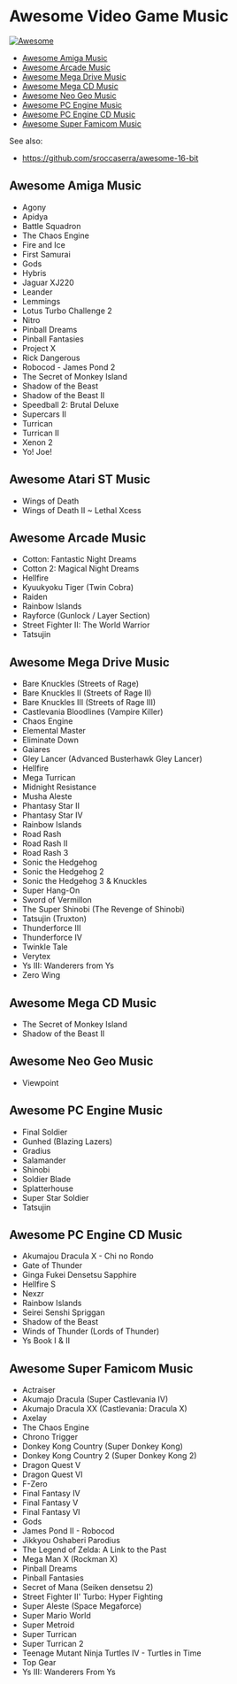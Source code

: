 # Awesome Video Game Music

[![Awesome](https://cdn.rawgit.com/sindresorhus/awesome/d7305f38d29fed78fa85652e3a63e154dd8e8829/media/badge.svg)](https://github.com/sindresorhus/awesome)

- [Awesome Amiga Music](#awesome-amiga-music)
- [Awesome Arcade Music](#awesome-arcade-music)
- [Awesome Mega Drive Music](#awesome-mega-drive-music)
- [Awesome Mega CD Music](#awesome-mega-cd-music)
- [Awesome Neo Geo Music](#awesome-neo-geo-music)
- [Awesome PC Engine Music](#awesome-pc-engine-music)
- [Awesome PC Engine CD Music](#awesome-pc-engine-cd-music)
- [Awesome Super Famicom Music](#awesome-super-famicom-music)

See also:
- https://github.com/sroccaserra/awesome-16-bit

## Awesome Amiga Music

- Agony
- Apidya
- Battle Squadron
- The Chaos Engine
- Fire and Ice
- First Samurai
- Gods
- Hybris
- Jaguar XJ220
- Leander
- Lemmings
- Lotus Turbo Challenge 2
- Nitro
- Pinball Dreams
- Pinball Fantasies
- Project X
- Rick Dangerous
- Robocod - James Pond 2
- The Secret of Monkey Island
- Shadow of the Beast
- Shadow of the Beast II
- Speedball 2: Brutal Deluxe
- Supercars II
- Turrican
- Turrican II
- Xenon 2
- Yo! Joe!

## Awesome Atari ST Music

- Wings of Death
- Wings of Death II ~ Lethal Xcess

## Awesome Arcade Music

- Cotton: Fantastic Night Dreams
- Cotton 2: Magical Night Dreams
- Hellfire
- Kyuukyoku Tiger (Twin Cobra)
- Raiden
- Rainbow Islands
- Rayforce (Gunlock / Layer Section)
- Street Fighter II: The World Warrior
- Tatsujin

## Awesome Mega Drive Music

- Bare Knuckles (Streets of Rage)
- Bare Knuckles II (Streets of Rage II)
- Bare Knuckles III (Streets of Rage III)
- Castlevania Bloodlines (Vampire Killer)
- Chaos Engine
- Elemental Master
- Eliminate Down
- Gaiares
- Gley Lancer (Advanced Busterhawk Gley Lancer)
- Hellfire
- Mega Turrican
- Midnight Resistance
- Musha Aleste
- Phantasy Star II
- Phantasy Star IV
- Rainbow Islands
- Road Rash
- Road Rash II
- Road Rash 3
- Sonic the Hedgehog
- Sonic the Hedgehog 2
- Sonic the Hedgehog 3 & Knuckles
- Super Hang-On
- Sword of Vermillon
- The Super Shinobi (The Revenge of Shinobi)
- Tatsujin (Truxton)
- Thunderforce III
- Thunderforce IV
- Twinkle Tale
- Verytex
- Ys III: Wanderers from Ys
- Zero Wing

## Awesome Mega CD Music

- The Secret of Monkey Island
- Shadow of the Beast II

## Awesome Neo Geo Music

- Viewpoint

## Awesome PC Engine Music

- Final Soldier
- Gunhed (Blazing Lazers)
- Gradius
- Salamander
- Shinobi
- Soldier Blade
- Splatterhouse
- Super Star Soldier
- Tatsujin

## Awesome PC Engine CD Music

- Akumajou Dracula X - Chi no Rondo
- Gate of Thunder
- Ginga Fukei Densetsu Sapphire
- Hellfire S
- Nexzr
- Rainbow Islands
- Seirei Senshi Spriggan
- Shadow of the Beast
- Winds of Thunder (Lords of Thunder)
- Ys Book I & II

## Awesome Super Famicom Music

- Actraiser
- Akumajo Dracula (Super Castlevania IV)
- Akumajo Dracula XX (Castlevania: Dracula X)
- Axelay
- The Chaos Engine
- Chrono Trigger
- Donkey Kong Country (Super Donkey Kong)
- Donkey Kong Country 2 (Super Donkey Kong 2)
- Dragon Quest V
- Dragon Quest VI
- F-Zero
- Final Fantasy IV
- Final Fantasy V
- Final Fantasy VI
- Gods
- James Pond II - Robocod
- Jikkyou Oshaberi Parodius
- The Legend of Zelda: A Link to the Past
- Mega Man X (Rockman X)
- Pinball Dreams
- Pinball Fantasies
- Secret of Mana (Seiken densetsu 2)
- Street Fighter II' Turbo: Hyper Fighting
- Super Aleste (Space Megaforce)
- Super Mario World
- Super Metroid
- Super Turrican
- Super Turrican 2
- Teenage Mutant Ninja Turtles IV - Turtles in Time
- Top Gear
- Ys III: Wanderers From Ys
